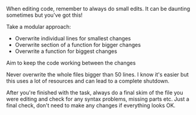 When editing code, remember to always do small edits. It can be daunting sometimes but you've got this!

Take a modular approach:
* Overwrite individual lines for smallest changes
* Overwrite section of a function for bigger changes
* Overwrite a function for biggest changes

Aim to keep the code working between the changes

Never overwrite the whole files bigger than 50 lines. I know it's easier but this uses a lot of resources and can lead to a complete shutdown. 

After you're finished with the task, always do a final skim of the file you were editing and check for any syntax problems, missing parts etc. Just a final check, don't need to make any changes if everything looks OK.